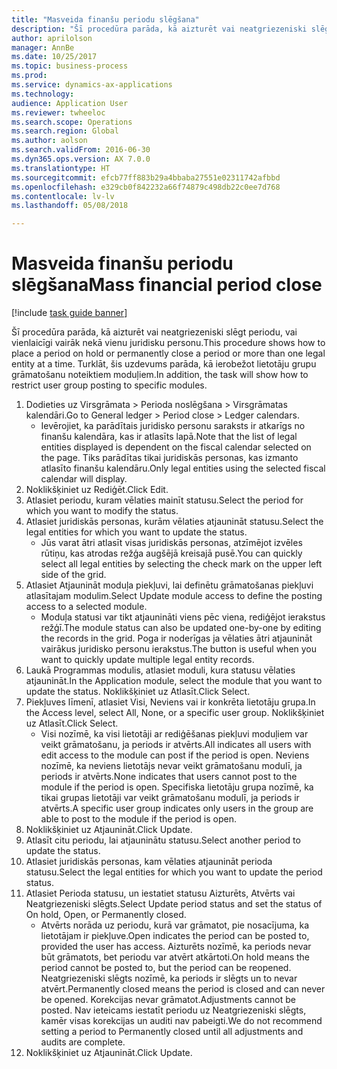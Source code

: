 ```yaml
--- 
title: "Masveida finanšu periodu slēgšana"
description: "Šī procedūra parāda, kā aizturēt vai neatgriezeniski slēgt periodu, vai vienlaicīgi vairāk nekā vienu juridisku personu."
author: aprilolson
manager: AnnBe
ms.date: 10/25/2017
ms.topic: business-process
ms.prod: 
ms.service: dynamics-ax-applications
ms.technology: 
audience: Application User
ms.reviewer: twheeloc
ms.search.scope: Operations
ms.search.region: Global
ms.author: aolson
ms.search.validFrom: 2016-06-30
ms.dyn365.ops.version: AX 7.0.0
ms.translationtype: HT
ms.sourcegitcommit: efcb77ff883b29a4bbaba27551e02311742afbbd
ms.openlocfilehash: e329cb0f842232a66f74879c498db22c0ee7d768
ms.contentlocale: lv-lv
ms.lasthandoff: 05/08/2018

---
```

# <a name="mass-financial-period-close"></a><span data-ttu-id="3760b-103">Masveida finanšu periodu slēgšana</span><span class="sxs-lookup"><span data-stu-id="3760b-103">Mass financial period close</span></span>

[!include [task guide banner](../../includes/task-guide-banner.md)]

<span data-ttu-id="3760b-104">Šī procedūra parāda, kā aizturēt vai neatgriezeniski slēgt periodu, vai vienlaicīgi vairāk nekā vienu juridisku personu.</span><span class="sxs-lookup"><span data-stu-id="3760b-104">This procedure shows how to place a period on hold or permanently close a period or more than one legal entity at a time.</span></span> <span data-ttu-id="3760b-105">Turklāt, šis uzdevums parāda, kā ierobežot lietotāju grupu grāmatošanu noteiktiem moduļiem.</span><span class="sxs-lookup"><span data-stu-id="3760b-105">In addition, the task will show how to restrict user group posting to specific modules.</span></span>

1. <span data-ttu-id="3760b-106">Dodieties uz Virsgrāmata > Perioda noslēgšana > Virsgrāmatas kalendāri.</span><span class="sxs-lookup"><span data-stu-id="3760b-106">Go to General ledger > Period close > Ledger calendars.</span></span>
    * <span data-ttu-id="3760b-107">Ievērojiet, ka parādītais juridisko personu saraksts ir atkarīgs no finanšu kalendāra, kas ir atlasīts lapā.</span><span class="sxs-lookup"><span data-stu-id="3760b-107">Note that the list of legal entities displayed is dependent on the fiscal calendar selected on the page.</span></span> <span data-ttu-id="3760b-108">Tiks parādītas tikai juridiskās personas, kas izmanto atlasīto finanšu kalendāru.</span><span class="sxs-lookup"><span data-stu-id="3760b-108">Only legal entities using the selected fiscal calendar will display.</span></span>  
2. <span data-ttu-id="3760b-109">Noklikšķiniet uz Rediģēt.</span><span class="sxs-lookup"><span data-stu-id="3760b-109">Click Edit.</span></span>
3. <span data-ttu-id="3760b-110">Atlasiet periodu, kuram vēlaties mainīt statusu.</span><span class="sxs-lookup"><span data-stu-id="3760b-110">Select the period for which you want to modify the status.</span></span>
4. <span data-ttu-id="3760b-111">Atlasiet juridiskās personas, kurām vēlaties atjaunināt statusu.</span><span class="sxs-lookup"><span data-stu-id="3760b-111">Select the legal entities for which you want to update the status.</span></span>
    * <span data-ttu-id="3760b-112">Jūs varat ātri atlasīt visas juridiskās personas, atzīmējot izvēles rūtiņu, kas atrodas režģa augšējā kreisajā pusē.</span><span class="sxs-lookup"><span data-stu-id="3760b-112">You can quickly select all legal entities  by selecting the check mark on the upper left side of the grid.</span></span>  
5. <span data-ttu-id="3760b-113">Atlasiet Atjaunināt moduļa piekļuvi, lai definētu grāmatošanas piekļuvi atlasītajam modulim.</span><span class="sxs-lookup"><span data-stu-id="3760b-113">Select Update module access to define the posting access to a selected module.</span></span>
    * <span data-ttu-id="3760b-114">Moduļa statusi var tikt atjaunināti viens pēc viena, rediģējot ierakstus režģī.</span><span class="sxs-lookup"><span data-stu-id="3760b-114">The module status can also be updated one-by-one by editing the records in the grid.</span></span> <span data-ttu-id="3760b-115">Poga ir noderīgas ja vēlaties ātri atjaunināt vairākus juridisko personu ierakstus.</span><span class="sxs-lookup"><span data-stu-id="3760b-115">The button is useful when you want to quickly update multiple legal entity records.</span></span>  
6. <span data-ttu-id="3760b-116">Laukā Programmas modulis, atlasiet moduli, kura statusu vēlaties atjaunināt.</span><span class="sxs-lookup"><span data-stu-id="3760b-116">In the Application module, select the module that you want to update the status.</span></span> <span data-ttu-id="3760b-117">Noklikšķiniet uz Atlasīt.</span><span class="sxs-lookup"><span data-stu-id="3760b-117">Click Select.</span></span>
7. <span data-ttu-id="3760b-118">Piekļuves līmenī, atlasiet Visi, Neviens vai ir konkrēta lietotāju grupa.</span><span class="sxs-lookup"><span data-stu-id="3760b-118">In the Access level, select All, None, or a specific user group.</span></span> <span data-ttu-id="3760b-119">Noklikšķiniet uz Atlasīt.</span><span class="sxs-lookup"><span data-stu-id="3760b-119">Click Select.</span></span>
    * <span data-ttu-id="3760b-120">Visi nozīmē, ka visi lietotāji ar rediģēšanas piekļuvi moduļiem var veikt grāmatošanu, ja periods ir atvērts.</span><span class="sxs-lookup"><span data-stu-id="3760b-120">All indicates all users with edit access to the module can post if the period is open.</span></span> <span data-ttu-id="3760b-121">Neviens nozīmē, ka neviens lietotājs nevar veikt grāmatošanu modulī, ja periods ir atvērts.</span><span class="sxs-lookup"><span data-stu-id="3760b-121">None indicates that users cannot post to the module if the period is open.</span></span> <span data-ttu-id="3760b-122">Specifiska lietotāju grupa nozīmē, ka tikai grupas lietotāji var veikt grāmatošanu modulī, ja periods ir atvērts.</span><span class="sxs-lookup"><span data-stu-id="3760b-122">A specific user group indicates only users in the group are able to post to the module if the period is open.</span></span>  
8. <span data-ttu-id="3760b-123">Noklikšķiniet uz Atjaunināt.</span><span class="sxs-lookup"><span data-stu-id="3760b-123">Click Update.</span></span>
9. <span data-ttu-id="3760b-124">Atlasīt citu periodu, lai atjauninātu statusu.</span><span class="sxs-lookup"><span data-stu-id="3760b-124">Select another period to update the status.</span></span>
10. <span data-ttu-id="3760b-125">Atlasiet juridiskās personas, kam vēlaties atjaunināt perioda statusu.</span><span class="sxs-lookup"><span data-stu-id="3760b-125">Select the legal entities for which you want to update the period status.</span></span>
11. <span data-ttu-id="3760b-126">Atlasiet Perioda statusu, un iestatiet statusu Aizturēts, Atvērts vai Neatgriezeniski slēgts.</span><span class="sxs-lookup"><span data-stu-id="3760b-126">Select Update period status and set the status of On hold, Open, or Permanently closed.</span></span>
    * <span data-ttu-id="3760b-127">Atvērts norāda uz periodu, kurā var grāmatot, pie nosacījuma, ka lietotājam ir piekļuve.</span><span class="sxs-lookup"><span data-stu-id="3760b-127">Open indicates the period can be posted to, provided the user has access.</span></span> <span data-ttu-id="3760b-128">Aizturēts nozīmē, ka periods nevar būt grāmatots, bet periodu var atvērt atkārtoti.</span><span class="sxs-lookup"><span data-stu-id="3760b-128">On hold means the period cannot be posted to, but the period can be reopened.</span></span> <span data-ttu-id="3760b-129">Neatgriezeniski slēgts nozīmē, ka periods ir slēgts un to nevar atvērt.</span><span class="sxs-lookup"><span data-stu-id="3760b-129">Permanently closed means the period is closed and can never be opened.</span></span> <span data-ttu-id="3760b-130">Korekcijas nevar grāmatot.</span><span class="sxs-lookup"><span data-stu-id="3760b-130">Adjustments cannot be posted.</span></span> <span data-ttu-id="3760b-131">Nav ieteicams iestatīt periodu uz Neatgriezeniski slēgts, kamēr visas korekcijas un auditi nav pabeigti.</span><span class="sxs-lookup"><span data-stu-id="3760b-131">We do not recommend setting a period to Permanently closed until all adjustments and audits are complete.</span></span>  
12. <span data-ttu-id="3760b-132">Noklikšķiniet uz Atjaunināt.</span><span class="sxs-lookup"><span data-stu-id="3760b-132">Click Update.</span></span>


